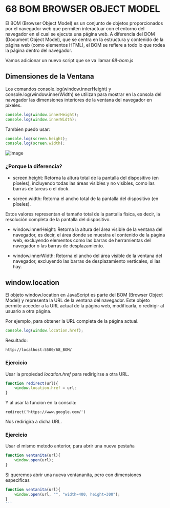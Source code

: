 # 68 BOM BROWSER OBJECT MODEL

El BOM (Browser Object Model) es un conjunto de objetos proporcionados por el navegador web que permiten interactuar con el entorno del navegador en el cual se ejecuta una página web. A diferencia del DOM (Document Object Model), que se centra en la estructura y contenido de la página web (como elementos HTML), el BOM se refiere a todo lo que rodea la página dentro del navegador.

Vamos adicionar un nuevo script que se va llamar *68-bom.js*

## Dimensiones de la Ventana

Los comandos console.log(window.innerHeight) y console.log(window.innerWidth) se utilizan para mostrar en la consola del navegador las dimensiones interiores de la ventana del navegador en píxeles.

```js
console.log(window.innerHeight);
console.log(window.innerWidth);
```
Tambien puedo usar:

```js
console.log(screen.height);
console.log(screen.width);
```

![image](https://i.imgur.com/k6hTnHE.png)

### ¿Porque la diferencia?

- screen.height: Retorna la altura total de la pantalla del dispositivo (en píxeles), incluyendo todas las áreas visibles y no visibles, como las barras de tareas o el dock.

- screen.width: Retorna el ancho total de la pantalla del dispositivo (en píxeles).

Estos valores representan el tamaño total de la pantalla física, es decir, la resolución completa de la pantalla del dispositivo.

- window.innerHeight: Retorna la altura del área visible de la ventana del navegador, es decir, el área donde se muestra el contenido de la página web, excluyendo elementos como las barras de herramientas del navegador o las barras de desplazamiento.

- window.innerWidth: Retorna el ancho del área visible de la ventana del navegador, excluyendo las barras de desplazamiento verticales, si las hay.

## window.location

El objeto window.location en JavaScript es parte del BOM (Browser Object Model) y representa la URL de la ventana del navegador. Este objeto permite acceder a la URL actual de la página web, modificarla, o redirigir al usuario a otra página.

Por ejemplo, para obtener la URL completa de la página actual.

```js
console.log(window.location.href);
```

Resultado:

    http://localhost:5500/68_BOM/


### Ejercicio

Usar la propiedad *location.href* para redirigirse a otra URL. 

```js
function redirect(url){
    window.location.href = url;
}
```
Y al usar la funcion en la consola:

    redirect('https://www.google.com/')

Nos redirigira a dicha URL.

### Ejercicio

Usar el mismo metodo anterior, para abrir una nueva pestaña

```js
function ventanita(url){
    window.open(url);
}
```

Si queremos abrir una nueva ventananita, pero con dimensiones especificas

````js
function ventanita(url){
    window.open(url, "", "width=400, height=300");
}
```
